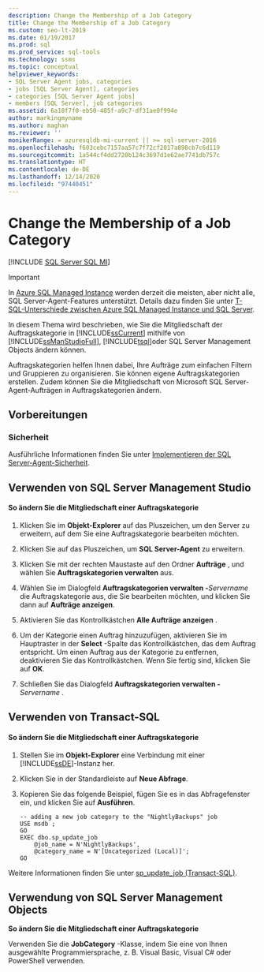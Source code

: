 ```yaml
---
description: Change the Membership of a Job Category
title: Change the Membership of a Job Category
ms.custom: seo-lt-2019
ms.date: 01/19/2017
ms.prod: sql
ms.prod_service: sql-tools
ms.technology: ssms
ms.topic: conceptual
helpviewer_keywords:
- SQL Server Agent jobs, categories
- jobs [SQL Server Agent], categories
- categories [SQL Server Agent jobs]
- members [SQL Server], job categories
ms.assetid: 6a18f7f0-eb50-485f-a9c7-df31ae0f994e
author: markingmyname
ms.author: maghan
ms.reviewer: ''
monikerRange: = azuresqldb-mi-current || >= sql-server-2016
ms.openlocfilehash: f603cebc7157aa57c7f72cf2017a898cb7c6d119
ms.sourcegitcommit: 1a544cf4dd2720b124c3697d1e62ae7741db757c
ms.translationtype: HT
ms.contentlocale: de-DE
ms.lasthandoff: 12/14/2020
ms.locfileid: "97440451"
---
```

# <a name="change-the-membership-of-a-job-category"></a>Change the Membership of a Job Category
[!INCLUDE [SQL Server SQL MI](../../includes/applies-to-version/sql-asdbmi.md)]

> [!IMPORTANT]  
> In [Azure SQL Managed Instance](/azure/sql-database/sql-database-managed-instance) werden derzeit die meisten, aber nicht alle, SQL Server-Agent-Features unterstützt. Details dazu finden Sie unter [T-SQL-Unterschiede zwischen Azure SQL Managed Instance und SQL Server](/azure/sql-database/sql-database-managed-instance-transact-sql-information#sql-server-agent).

In diesem Thema wird beschrieben, wie Sie die Mitgliedschaft der Auftragskategorie in [!INCLUDE[ssCurrent](../../includes/sscurrent-md.md)] mithilfe von [!INCLUDE[ssManStudioFull](../../includes/ssmanstudiofull-md.md)], [!INCLUDE[tsql](../../includes/tsql-md.md)]oder SQL Server Management Objects ändern können.  
  
Auftragskategorien helfen Ihnen dabei, Ihre Aufträge zum einfachen Filtern und Gruppieren zu organisieren. Sie können eigene Auftragskategorien erstellen. Zudem können Sie die Mitgliedschaft von Microsoft SQL Server-Agent-Aufträgen in Auftragskategorien ändern.  
  
## <a name="before-you-begin"></a><a name="BeforeYouBegin"></a>Vorbereitungen  
  
### <a name="security"></a><a name="Security"></a>Sicherheit  
Ausführliche Informationen finden Sie unter [Implementieren der SQL Server-Agent-Sicherheit](../../ssms/agent/implement-sql-server-agent-security.md).  
  
## <a name="using-sql-server-management-studio"></a><a name="SSMS"></a>Verwenden von SQL Server Management Studio  
  
#### <a name="to-change-the-membership-of-a-job-category"></a>So ändern Sie die Mitgliedschaft einer Auftragskategorie  
  
1.  Klicken Sie im **Objekt-Explorer** auf das Pluszeichen, um den Server zu erweitern, auf dem Sie eine Auftragskategorie bearbeiten möchten.  
  
2.  Klicken Sie auf das Pluszeichen, um **SQL Server-Agent** zu erweitern.  
  
3.  Klicken Sie mit der rechten Maustaste auf den Ordner **Aufträge** , und wählen Sie **Auftragskategorien verwalten** aus.  
  
4.  Wählen Sie im Dialogfeld **Auftragskategorien verwalten -**_Servername_ die Auftragskategorie aus, die Sie bearbeiten möchten, und klicken Sie dann auf **Aufträge anzeigen**.  
  
5.  Aktivieren Sie das Kontrollkästchen **Alle Aufträge anzeigen** .  
  
6.  Um der Kategorie einen Auftrag hinzuzufügen, aktivieren Sie im Hauptraster in der **Select** -Spalte das Kontrollkästchen, das dem Auftrag entspricht. Um einen Auftrag aus der Kategorie zu entfernen, deaktivieren Sie das Kontrollkästchen. Wenn Sie fertig sind, klicken Sie auf **OK**.  
  
7.  Schließen Sie das Dialogfeld **Auftragskategorien verwalten -** _Servername_ .  
  
## <a name="using-transact-sql"></a><a name="TSQL"></a>Verwenden von Transact-SQL  
  
#### <a name="to-change-the-membership-of-a-job-category"></a>So ändern Sie die Mitgliedschaft einer Auftragskategorie  
  
1.  Stellen Sie im **Objekt-Explorer** eine Verbindung mit einer [!INCLUDE[ssDE](../../includes/ssde_md.md)]-Instanz her.  
  
2.  Klicken Sie in der Standardleiste auf **Neue Abfrage**.  
  
3.  Kopieren Sie das folgende Beispiel, fügen Sie es in das Abfragefenster ein, und klicken Sie auf **Ausführen**.  
  
    ```  
    -- adding a new job category to the "NightlyBackups" job  
    USE msdb ;  
    GO  
    EXEC dbo.sp_update_job  
        @job_name = N'NightlyBackups',  
        @category_name = N'[Uncategorized (Local)]';  
    GO  
    ```  
  
Weitere Informationen finden Sie unter [sp_update_job (Transact-SQL)](../../relational-databases/system-stored-procedures/sp-update-job-transact-sql.md).  
  
## <a name="using-sql-server-management-objects"></a><a name="SMO"></a>Verwendung von SQL Server Management Objects  
**So ändern Sie die Mitgliedschaft einer Auftragskategorie**  
  
Verwenden Sie die **JobCategory** -Klasse, indem Sie eine von Ihnen ausgewählte Programmiersprache, z. B. Visual Basic, Visual C# oder PowerShell verwenden.  
